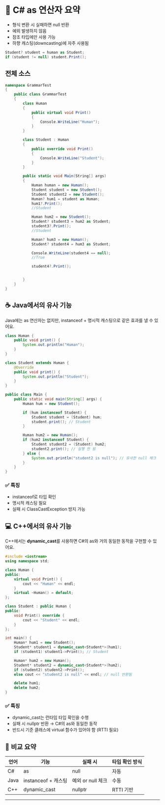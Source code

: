 # 🧠 C# as 연산자 요약
- 형식 변환 시 실패하면 null 반환
- 예외 발생하지 않음
- 참조 타입에만 사용 가능
- 하향 캐스팅(downcasting)에 자주 사용됨

```csharp
Student? student = human as Student;
if (student != null) student.Print();
```

## 전체 소스
```csharp
namespace GrammarTest
{
    public class GrammarTest
    {
        class Human
        {
            public virtual void Print()
            {
                Console.WriteLine("Human");
            }
        }

        class Student : Human
        {
            public override void Print()
            {
                Console.WriteLine("Student");
            }
        }

        public static void Main(String[] args)
        {
            Human human = new Human();
            Student student = new Student();
            Student student2 = new Student();
            Human? hum1 = student as Human;
            hum1?.Print();
            //Student

            Human hum2 = new Student();
            Student? student3 = hum2 as Student;
            student3?.Print();
            //Student

            Human? hum3 = new Human();
            Student? student4 = hum3 as Student;

            Console.WriteLine(student4 == null);
            //True

            student4?.Print();


        }
    }
}
```


## ☕ Java에서의 유사 기능
Java에는 as 연산자는 없지만, instanceof + 명시적 캐스팅으로 같은 효과를 낼 수 있어요.
```java
class Human {
    public void print() {
        System.out.println("Human");
    }
}

class Student extends Human {
    @Override
    public void print() {
        System.out.println("Student");
    }
}

public class Main {
    public static void main(String[] args) {
        Human hum = new Student();

        if (hum instanceof Student) {
            Student student = (Student) hum;
            student.print(); // Student
        }

        Human hum2 = new Human();
        if (hum2 instanceof Student) {
            Student student2 = (Student) hum2;
            student2.print(); // 실행 안 됨
        } else {
            System.out.println("student2 is null"); // 유사한 null 체크
        }
    }
}
```

### ✅ 특징
- instanceof로 타입 확인
- 명시적 캐스팅 필요
- 실패 시 ClassCastException 방지 가능

## 💻 C++에서의 유사 기능
C++에서는 **dynamic_cast**를 사용하면 C#의 as와 거의 동일한 동작을 구현할 수 있어요.
```cpp
#include <iostream>
using namespace std;

class Human {
public:
    virtual void Print() {
        cout << "Human" << endl;
    }
    virtual ~Human() = default;
};

class Student : public Human {
public:
    void Print() override {
        cout << "Student" << endl;
    }
};

int main() {
    Human* hum1 = new Student();
    Student* student1 = dynamic_cast<Student*>(hum1);
    if (student1) student1->Print(); // Student

    Human* hum2 = new Human();
    Student* student2 = dynamic_cast<Student*>(hum2);
    if (student2) student2->Print();
    else cout << "student2 is null" << endl; // null 반환됨

    delete hum1;
    delete hum2;
}
```

### ✅ 특징
- dynamic_cast는 런타임 타입 확인을 수행
- 실패 시 nullptr 반환 → C#의 as와 동일한 동작
- 반드시 기준 클래스에 virtual 함수가 있어야 함 (RTTI 필요)

## 🧭 비교 요약
| 언어 | 기능 | 실패 시 | 타입 확인 방식 |
|------|-----|--------|--------------| 
| C# | as | null | 자동 | 
| Java | instanceof + 캐스팅 | 예외 or null 체크 | 수동 | 
| C++ | dynamic_cast | nullptr | RTTI 기반 |
---





